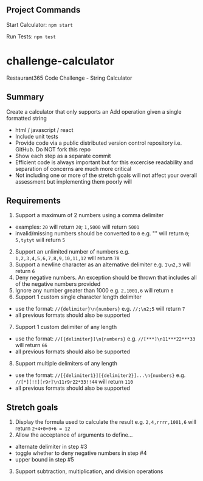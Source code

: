 ## Project Commands

Start Calculator: ```npm start```

Run Tests: ```npm test```

# challenge-calculator
Restaurant365 Code Challenge - String Calculator


## Summary
Create a calculator that only supports an Add operation given a single formatted string

  * html / javascript / react
  * Include unit tests
  * Provide code via a public distributed version control repository i.e. GitHub. Do NOT fork this repo
  * Show each step as a separate commit
  * Efficient code is always important but for this excercise readability and separation of concerns are much more critical
  * Not including one or more of the stretch goals will not affect your overall assessment but implementing them poorly will

## Requirements
 1. Support a maximum of 2 numbers using a comma delimiter
   * examples: `20` will return `20`; `1,5000` will return `5001`
   * invalid/missing numbers should be converted to `0` e.g. "" will return `0`; `5,tytyt` will return `5`
 2. Support an unlimited number of numbers e.g. `1,2,3,4,5,6,7,8,9,10,11,12` will return `78`
 3. Support a newline character as an alternative delimiter e.g. `1\n2,3` will return `6`
 4. Deny negative numbers. An exception should be thrown that includes all of the negative numbers provided
 5. Ignore any number greater than 1000 e.g. `2,1001,6` will return `8`
 6. Support 1 custom single character length delimiter
   * use the format: `//{delimiter}\n{numbers}` e.g. `//;\n2;5` will return `7`
   * all previous formats should also be supported
 7. Support 1 custom delimiter of any length
   * use the format: `//[{delimiter}]\n{numbers}` e.g. `//[***]\n11***22***33` will return `66`
   * all previous formats should also be supported
 8. Support multiple delimiters of any length
   * use the format: `//[{delimiter1}][{delimiter2}]...\n{numbers}` e.g. `//[*][!!][r9r]\n11r9r22*33!!44` will return `110`
   * all previous formats should also be supported

## Stretch goals
 1. Display the formula used to calculate the result e.g. `2,4,rrrr,1001,6` will return `2+4+0+0+6 = 12`
 2. Allow the acceptance of arguments to define...
   * alternate delimiter in step #3
   * toggle whether to deny negative numbers in step #4
   * upper bound in step #5
 3. Support subtraction, multiplication, and division operations
